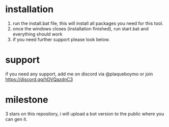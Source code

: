 # installation
1. run the install.bat file, this will install all packages you need for this tool.
2. once the windows closes (installation finished), run start.bat and everything should work
3. if you need further support please look below.

# support
if you need any support, add me on discord via @plaqueboymo or join https://discord.gg/hDVQazdnC3

# milestone
3 stars on this repository, i will upload a bot version to the public where you can gen it.
